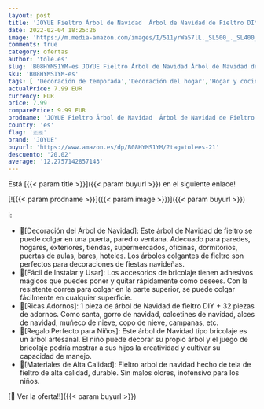 ```yaml
---
layout: post
title: 'JOYUE Fieltro Árbol de Navidad  Árbol de Navidad de Fieltro DIY  los Ornamentos Desmontables 32pcs  Colgantes de la Pared para Las Decoraciones de la Navidad niños  100 x 70cm '
date: 2022-02-04 18:25:26
image: 'https://m.media-amazon.com/images/I/511yrWa57lL._SL500_._SL400_.jpg'
comments: true
category: ofertas
author: 'tole.es'
slug: 'B08HYMS1YM-es JOYUE Fieltro Árbol de Navidad Árbol de Navidad de Fieltro...'
sku: 'B08HYMS1YM-es'
tags: [ 'Decoración de temporada','Decoración del hogar','Hogar y cocina','joyue','navidad','Árboles de navidad', ]
actualPrice: 7.99 EUR
currency: EUR
price: 7.99
comparePrice: 9.99 EUR
prodname: 'JOYUE Fieltro Árbol de Navidad  Árbol de Navidad de Fieltro DIY  los Ornamentos Desmontables 32pcs  Colgantes de la Pared para Las Decoraciones de la Navidad niños  100 x 70cm '
country: 'es'
flag: '🇪🇸'
brand: 'JOYUE'
buyurl: 'https://www.amazon.es/dp/B08HYMS1YM/?tag=tolees-21'
descuento: '20.02'
average: '12.2757142857143'
---
```


Está [{{< param title >}}]({{< param buyurl >}}) en el siguiente enlace!

[![{{< param prodname >}}]({{< param image >}})]({{< param buyurl >}})

ℹ️:

- 🎄[Decoración del Árbol de Navidad]: Este árbol de Navidad de fieltro se puede colgar en una puerta, pared o ventana. Adecuado para paredes, hogares, exteriores, tiendas, supermercados, oficinas, dormitorios, puertas de aulas, bares, hoteles. Los árboles colgantes de fieltro son perfectos para decoraciones de fiestas navideñas.
- 🎄[Fácil de Instalar y Usar]: Los accesorios de bricolaje tienen adhesivos mágicos que puedes poner y quitar rápidamente como desees. Con la resistente correa para colgar en la parte superior, se puede colgar fácilmente en cualquier superficie.
- 🎄[Ricas Adornos]: 1 pieza de árbol de Navidad de fieltro DIY + 32 piezas de adornos. Como santa, gorro de navidad, calcetines de navidad, alces de navidad, muñeco de nieve, copo de nieve, campanas, etc.
- 🎄[Regalo Perfecto para Niños]: Este árbol de Navidad tipo bricolaje es un árbol artesanal. El niño puede decorar su propio árbol y el juego de bricolaje podría mostrar a sus hijos la creatividad y cultivar su capacidad de manejo.
- 🎄[Materiales de Alta Calidad]: Fieltro arbol de navidad hecho de tela de fieltro de alta calidad, durable. Sin malos olores, inofensivo para los niños.

[🛒 Ver la oferta!!]({{< param buyurl >}})
